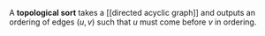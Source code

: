 A **topological sort** takes a [[directed acyclic graph]] and outputs an ordering of edges $(u, v)$ such that $u$ must come before $v$ in ordering.